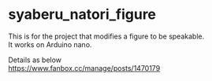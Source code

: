 # syaberu_natori_figure
  
This is for the project that modifies a figure to be speakable.  
It works on Arduino nano.  

Details as below  
https://www.fanbox.cc/manage/posts/1470179

